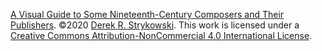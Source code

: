 [A Visual Guide to Some Nineteenth-Century Composers and Their Publishers](https://dstrykowski.shinyapps.io/visualguide/).
©2020 [Derek R. Strykowski](https://dstrykowski.com). This work is licensed under a [Creative Commons Attribution-NonCommercial 4.0 International License](http://creativecommons.org/licenses/by-nc/4.0/).  
